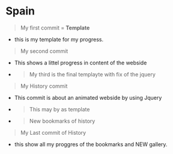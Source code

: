 # Spain
> My first commit = **Template**
 - this is my template for my progress.
>My second commit
 - This shows a littel progress in content of the webside
 - >My third is the final templayte with fix of the jquery
>My History commit
 - This commit is about an animated webside by using Jquery
 - >This may by as template
 - >New bookmarks of history

>My Last commit of History
 - this show all my proggres of the bookmarks and NEW gallery.
